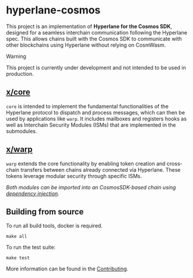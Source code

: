 # hyperlane-cosmos

This project is an implementation of **Hyperlane for the Cosmos SDK**, designed for a seamless interchain communication following the Hyperlane spec. This allows chains built with the Cosmos SDK to communicate with other blockchains using Hyperlane without relying on CosmWasm.

> [!WARNING]  
> This project is currently under development and not intended to be used in production.

## [x/core](./x/core)
`core` is intended to implement the fundamental functionalities of the Hyperlane 
protocol to dispatch and process messages, which can then be used by 
applications like `warp`. It includes mailboxes and registers hooks as well as
Interchain Security Modules (ISMs) that are implemented in the submodules.

## [x/warp](./x/warp)
`warp` extends the core functionality by enabling token creation and cross-chain 
transfers between chains already connected via Hyperlane. These tokens leverage 
modular security through specific ISMs.

_Both modules can be imported into an CosmosSDK-based chain using [dependency injection](https://docs.cosmos.network/main/build/building-modules/depinject)._

## Building from source

To run all build tools, docker is required. 

```
make all
```

To run the test suite:

```
make test
```

More information can be found in the [Contributing](https://github.com/bcp-innovations/hyperlane-cosmos/blob/main/CONTRIBUTING.md).
